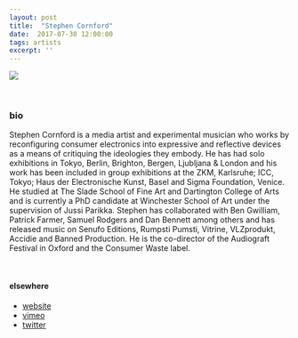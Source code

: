 ```yaml
---
layout: post
title:  "Stephen Cornford"
date:  2017-07-30 12:00:00
tags: artists
excerpt: ''
---
```


![]({{site.url}}/assets/cornford_artist_photo_4webv2.jpg)


<br/>


### bio
Stephen Cornford is a media artist and experimental musician who works by reconfiguring consumer electronics into expressive and reflective devices as a means of critiquing the ideologies they embody. He has had solo exhibitions in Tokyo, Berlin, Brighton, Bergen, Ljubljana & London and his work has been included in group exhibitions at the ZKM, Karlsruhe; ICC, Tokyo; Haus der Electronische Kunst, Basel and Sigma Foundation, Venice. He studied at The Slade School of Fine Art and Dartington College of Arts and is currently a PhD candidate at Winchester School of Art under the supervision of Jussi Parikka. Stephen has collaborated with Ben Gwilliam, Patrick Farmer, Samuel Rodgers and Dan Bennett among others and has released music on Senufo Editions, Rumpsti Pumsti, Vitrine, VLZprodukt, Accidie and Banned Production. He is the co-director of the Audiograft Festival in Oxford and the Consumer Waste label.

<br/>


#### elsewhere

* [website](http://www.scrawn.co.uk/)
* [vimeo](https://vimeo.com/user2227019)
* [twitter](https://twitter.com/scornford)
